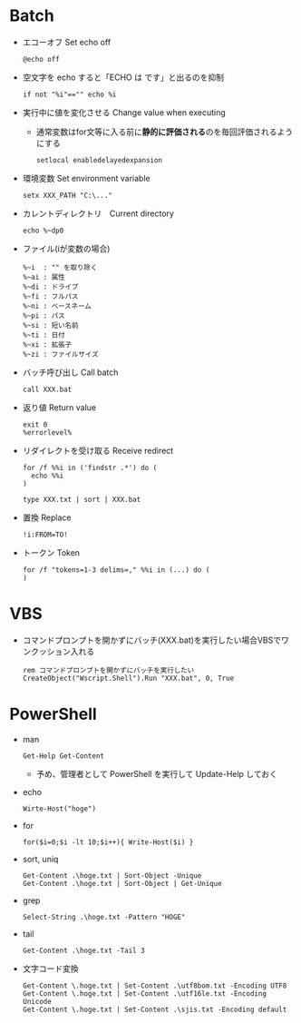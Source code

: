 # Batch

* エコーオフ Set echo off
  ~~~
  @echo off
  ~~~
* 空文字を echo すると「ECHO は <OFF> です」と出るのを抑制
  ~~~
  if not "%i"=="" echo %i
  ~~~

* 実行中に値を変化させる Change value when executing
  * 通常変数はfor文等に入る前に**静的に評価される**のを毎回評価されるようにする
    ~~~
    setlocal enabledelayedexpansion
    ~~~

* 環境変数 Set environment variable
  ~~~
  setx XXX_PATH "C:\..."
  ~~~

* カレントディレクトリ　Current directory
  ~~~
  echo %~dp0
  ~~~

* ファイル(iが変数の場合)
  ~~~
  %~i  : "" を取り除く
  %~ai : 属性
  %~di : ドライブ
  %~fi : フルパス
  %~ni : ベースネーム
  %~pi : パス
  %~si : 短い名前
  %~ti : 日付
  %~xi : 拡張子
  %~zi : ファイルサイズ
  ~~~

* バッチ呼び出し Call batch
  ~~~
  call XXX.bat 
  ~~~

* 返り値 Return value
  ~~~
  exit 0
  %errorlevel%
  ~~~

* リダイレクトを受け取る Receive redirect
  ~~~
  for /f %%i in ('findstr .*') do (
    echo %%i
  )
  ~~~
  ~~~
  type XXX.txt | sort | XXX.bat
  ~~~

* 置換 Replace
  ~~~
  !i:FROM=TO!
  ~~~

* トークン Token
  ~~~
  for /f "tokens=1-3 delims=," %%i in (...) do (
  )
  ~~~

# VBS
* コマンドプロンプトを開かずにバッチ(XXX.bat)を実行したい場合VBSでワンクッション入れる
  ~~~
  rem コマンドプロンプトを開かずにバッチを実行したい
  CreateObject("Wscript.Shell").Run "XXX.bat", 0, True
  ~~~

# PowerShell
* man
  ~~~
  Get-Help Get-Content
  ~~~
  * 予め、管理者として PowerShell を実行して Update-Help しておく

* echo
  ~~~
  Wirte-Host("hoge")
  ~~~

* for
  ~~~
  for($i=0;$i -lt 10;$i++){ Write-Host($i) }
  ~~~

* sort, uniq
  ~~~
  Get-Content .\hoge.txt | Sort-Object -Unique
  Get-Content .\hoge.txt | Sort-Object | Get-Unique
  ~~~

* grep
  ~~~
  Select-String .\hoge.txt -Pattern "HOGE"
  ~~~

* tail
  ~~~
  Get-Content .\hoge.txt -Tail 3
  ~~~

* 文字コード変換
  ~~~
  Get-Content \.hoge.txt | Set-Content .\utf8bom.txt -Encoding UTF8
  Get-Content \.hoge.txt | Set-Content .\utf16le.txt -Encoding Unicode
  Get-Content \.hoge.txt | Set-Content .\sjis.txt -Encoding default
  ~~~